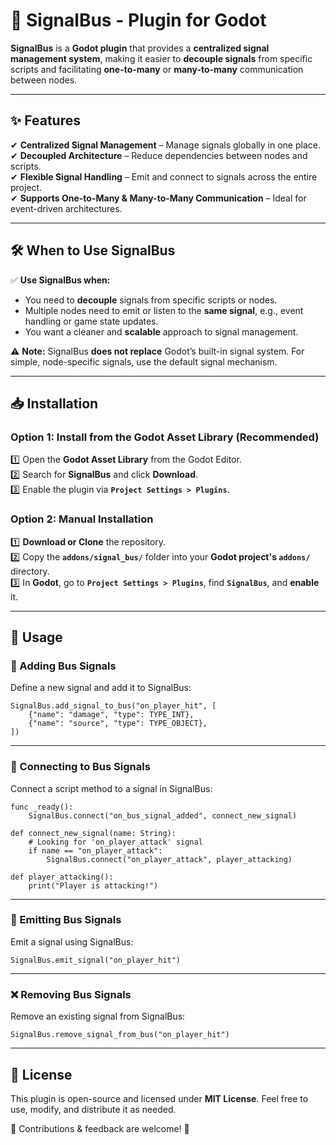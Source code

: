 # 🚦 SignalBus - Plugin for Godot

**SignalBus** is a **Godot plugin** that provides a **centralized signal management system**, making it easier to **decouple signals** from specific scripts and facilitating **one-to-many** or **many-to-many** communication between nodes.

---

## ✨ Features
✔ **Centralized Signal Management** – Manage signals globally in one place.  
✔ **Decoupled Architecture** – Reduce dependencies between nodes and scripts.  
✔ **Flexible Signal Handling** – Emit and connect to signals across the entire project.  
✔ **Supports One-to-Many & Many-to-Many Communication** – Ideal for event-driven architectures.  

---

## 🛠 When to Use SignalBus
✅ **Use SignalBus when:**
- You need to **decouple** signals from specific scripts or nodes.
- Multiple nodes need to emit or listen to the **same signal**, e.g., event handling or game state updates.
- You want a cleaner and **scalable** approach to signal management.

⚠️ **Note:** SignalBus **does not replace** Godot’s built-in signal system. For simple, node-specific signals, use the default signal mechanism.

---

## 📥 Installation
### **Option 1: Install from the Godot Asset Library** (Recommended)  
1️⃣ Open the **Godot Asset Library** from the Godot Editor.  
2️⃣ Search for **SignalBus** and click **Download**.  
3️⃣ Enable the plugin via **`Project Settings > Plugins`**.  

### **Option 2: Manual Installation**  
1️⃣ **Download or Clone** the repository.  
2️⃣ Copy the **`addons/signal_bus/`** folder into your **Godot project's `addons/`** directory.  
3️⃣ In **Godot**, go to **`Project Settings > Plugins`**, find **`SignalBus`**, and **enable** it.  

---

## 🚀 Usage

### 📌 Adding Bus Signals
Define a new signal and add it to SignalBus:
```gdscript
SignalBus.add_signal_to_bus("on_player_hit", [
    {"name": "damage", "type": TYPE_INT},
    {"name": "source", "type": TYPE_OBJECT},
])
```

---

### 🔗 Connecting to Bus Signals
Connect a script method to a signal in SignalBus:
```gdscript
func _ready():
    SignalBus.connect("on_bus_signal_added", connect_new_signal)

def connect_new_signal(name: String):
    # Looking for 'on_player_attack' signal
    if name == "on_player_attack":
        SignalBus.connect("on_player_attack", player_attacking)

def player_attacking():
    print("Player is attacking!")
```

---

### 📢 Emitting Bus Signals
Emit a signal using SignalBus:
```gdscript
SignalBus.emit_signal("on_player_hit")
```

---

### ❌ Removing Bus Signals
Remove an existing signal from SignalBus:
```gdscript
SignalBus.remove_signal_from_bus("on_player_hit")
```

---

## 📝 License
This plugin is open-source and licensed under **MIT License**. Feel free to use, modify, and distribute it as needed.

📢 Contributions & feedback are welcome! 🚀
